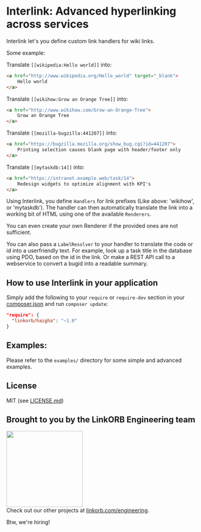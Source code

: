 # Interlink: Advanced hyperlinking across services

Interlink let's you define custom link handlers for wiki links.

Some example:

Translate `[[wikipedia:Hello world]]` into:
```html
<a href="http://www.wikipedia.org/Hello_world" target="_blank">
    Hello world
</a>
```

Translate `[[wikihow:Grow an Orange Tree]]` into:
```html
<a href="http://www.wikihow.com/Grow-an-Orange-Tree">
    Grow an Orange Tree
</a>
```

Translate `[[mozilla-bugzilla:441207]]` into:
```html
<a href="https://bugzilla.mozilla.org/show_bug.cgi?id=441207">
    Printing selection causes blank page with header/footer only
</a>
```

Translate `[[mytaskdb:14]]` into:
```html
<a href="https://intranet.example.web/task/14">
    Redesign widgets to optimize alignment with KPI's
</a>
```

Using Interlink, you define `Handlers` for link prefixes (Like above: 'wikihow', or 'mytaskdb').
The handler can then automatically translate the link into a working bit of HTML using one of the available `Renderers`.

You can even create your own Renderer if the provided ones are not sufficient.

You can also pass a `LabelResolver` to your handler to translate the code or id into a userfriendly text.
For example, look up a task title in the database using PDO, based on the id in the link.
Or make a REST API call to a webservice to convert a bugid into a readable summary.

## How to use Interlink in your application

Simply add the following to your `require` or `require-dev` section in your [composer.json](http://getcomposer.org) and run `composer update`:
```json
"require": {
  "linkorb/haigha": "~1.0"
}
```

## Examples:

Please refer to the `examples/` directory for some simple and advanced examples.

## License

MIT (see [LICENSE.md](LICENSE.md))

## Brought to you by the LinkORB Engineering team

<img src="http://www.linkorb.com/d/meta/tier1/images/linkorbengineering-logo.png" width="200px" /><br />
Check out our other projects at [linkorb.com/engineering](http://www.linkorb.com/engineering).

Btw, we're hiring!
